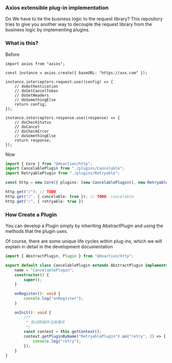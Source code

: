 ### Axios extensible plug-in implementation
Do We have to tie the business logic to the request library? This repository tries to give you another way to decouple the request library from the business logic by implementing plugins.

### What is this?
Before
```
import axios from "axios";

const instance = axios.create({ baseURL: "https://xxx.com" });

instance.interceptors.request.use((config) => {
    // doAuthentication
    // doSetCancelToken
    // doSetHeaders
    // doSomethingElse
    return config;
});

instance.interceptors.response.use((response) => {
    // doCheckStatus
    // doCancel
    // doCheckError
    // doSomethingElse
    return response;
});
```

Now
```typescript
import { Core } from "@doaction/http";
import CancelablePlugin from "./plugins/Cancelable";
import RetryablePlugin from "./plugins/Retryable";

const http = new Core({ plugins: [new CancelablePlugin(), new RetryablePlugin()] });

http.get("/"); // TODO
http.get("/", { cancelable: true }); // TODO: cancelable
http.get("/", { retryable: true })
```

### How Create a Plugin
You can develop a Plugin simply by inheriting AbstractPlugin and using the methods that the plugin uses.

Of course, there are some unique life cycles within plug-ins, which we will explain in detail in the development documentation

```typescript
import { AbstractPlugin, Plugin } from "@doaction/http";

export default class CancelablePlugin extends AbstractPlugin implements Plugin {
    name = "CancelablePlugin";
    constructor() {
        super();
    }

    onRegister(): void {
        console.log("onRegister");
    }

    onInit(): void {
        /**
         * 尝试跨插件注册事件
         */
        const context = this.getContext();
        context.getPluginByName("RetryablePlugin").on("retry", () => {
            console.log("retry");
        });
    }
}
```
